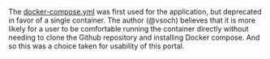 The [docker-compose.yml](docker-compose.yml) was first used for the application,
but deprecated in favor of a single container. The author (@vsoch) believes
that it is more likely for a user to be comfortable running the container directly
without needing to clone the Github repository and installing Docker compose. 
And so this was a choice taken for usability of this portal.
